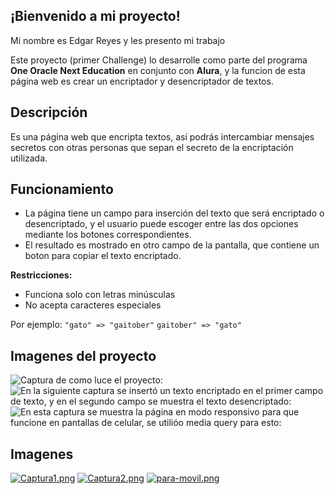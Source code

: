 ## ¡Bienvenido a mi proyecto!
Mi nombre es Edgar Reyes y les presento mi trabajo

Este proyecto (primer Challenge) lo desarrolle como parte del programa **One Oracle Next Education** en conjunto con **Alura**, y la funcion de esta página web es crear un encriptador y desencriptador de textos.

## Descripción
Es una página web que encripta textos, así podrás intercambiar mensajes secretos con otras personas que sepan el secreto de la encriptación utilizada.

## Funcionamiento
- La página tiene un campo para inserción del texto que será encriptado o desencriptado, y el usuario puede escoger entre las dos opciones mediante los botones correspondientes.
- El resultado es mostrado en otro campo de la pantalla, que contiene un boton para copiar el texto encriptado.

**Restricciones:**
- Funciona solo con letras minúsculas
- No acepta caracteres especiales

Por ejemplo:
`"gato" => "gaitober"`
`gaitober" => "gato"`

## Imagenes del proyecto
![Captura de como luce el proyecto:](https://postimg.cc/G41GGMXn)
![En la siguiente captura se insertó un texto encriptado en el primer campo de texto, y en el segundo campo se muestra el texto desencriptado:](https://postimg.cc/Xp59ZMcg)
![En esta captura se muestra la página en modo responsivo para que funcione en pantallas de celular, se utilióo media query para esto:](https://postimg.cc/BtXT0Pjk)

## Imagenes
[![Captura1.png](https://i.postimg.cc/0yzngFmj/Captura1.png)](https://postimg.cc/G41GGMXn)
[![Captura2.png](https://i.postimg.cc/dtH6xwhg/Captura2.png)](https://postimg.cc/Xp59ZMcg)
[![para-movil.png](https://i.postimg.cc/Kc5JtnxG/para-movil.png)](https://postimg.cc/BtXT0Pjk)

